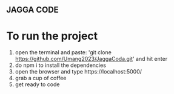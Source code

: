## JAGGA CODE ##

# To run the project #

1. open the terminal and paste: 'git clone https://github.com/Umang2023/JaggaCoda.git' and hit enter
2. do npm i to install the dependencies
3. open the browser and type https://localhost:5000/
4. grab a cup of coffee
5. get ready to code